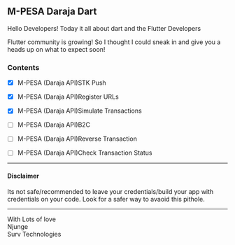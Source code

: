 ## M-PESA Daraja Dart
Hello Developers! Today it all about dart and the Flutter Developers

Flutter community is growing! So I thought I could sneak in and give you a heads up on what to expect soon!

### Contents
- [x] M-PESA (Daraja API)STK Push
- [x] M-PESA (Daraja API)Register URLs
- [x] M-PESA (Daraja API)Simulate Transactions
- [ ] M-PESA (Daraja API)B2C
- [ ] M-PESA (Daraja API)Reverse Transaction
- [ ] M-PESA (Daraja API)Check Transaction Status


***
#### Disclaimer
Its not safe/recommended to leave your credentials/build your app with credentials on your code. Look for a safer way to avaoid this pithole.


*** 
With Lots of love
<br >Njunge
<br>Surv Technologies